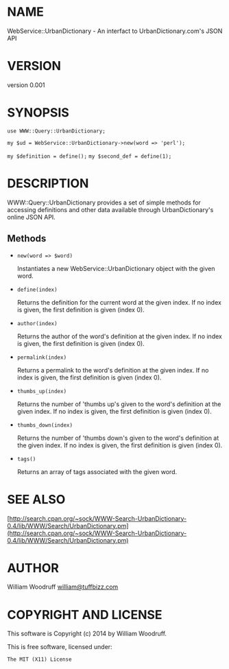 # NAME

WebService::UrbanDictionary - An interfact to UrbanDictionary.com's JSON API

# VERSION

version 0.001

# SYNOPSIS

`use WWW::Query::UrbanDictionary;`

`my $ud = WebService::UrbanDictionary->new(word => 'perl');`

`my $definition = define();`
`my $second_def = define(1);` 

# DESCRIPTION

WWW::Query::UrbanDictionary provides a set of simple methods for accessing definitions
and other data available through UrbanDictionary's online JSON API.

## Methods

- `new(word => $word)`

    Instantiates a new WebService::UrbanDictionary object with the given word.

- `define(index)`

    Returns the definition for the current word at the given index.
    If no index is given, the first definition is given (index 0).

- `author(index)`

    Returns the author of the word's definition at the given index.
    If no index is given, the first definition is given (index 0).

- `permalink(index)`

    Returns a permalink to the word's definition at the given index.
    If no index is given, the first definition is given (index 0).

- `thumbs_up(index)`

    Returns the number of 'thumbs up's given to the word's definition at the given index.
    If no index is given, the first definition is given (index 0).

- `thumbs_down(index)`

    Returns the number of 'thumbs down's given to the word's definition at the given index.
    If no index is given, the first definition is given (index 0).

- `tags()`

    Returns an array of tags associated with the given word.

# SEE ALSO

[http://search.cpan.org/~sock/WWW-Search-UrbanDictionary-0.4/lib/WWW/Search/UrbanDictionary.pm](http://search.cpan.org/~sock/WWW-Search-UrbanDictionary-0.4/lib/WWW/Search/UrbanDictionary.pm)

# AUTHOR

William Woodruff <william@tuffbizz.com>

# COPYRIGHT AND LICENSE

This software is Copyright (c) 2014 by William Woodruff.

This is free software, licensed under:

    The MIT (X11) License
